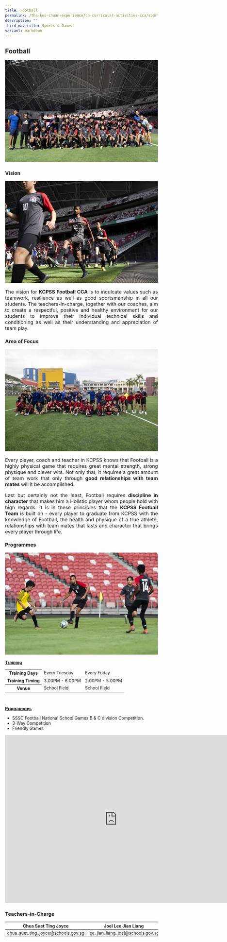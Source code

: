 ```yaml
---
title: Football
permalink: /the-kuo-chuan-experience/co-curricular-activities-cca/sports-n-games/football/
description: ""
third_nav_title: Sports & Games
variant: markdown
---
```

## Football

![mainphoto](/images/The%20Kuo%20Chuan%20Experience/CCA/Football/main%20banner%20photo.jpg)

### Vision

![](/images/The%20Kuo%20Chuan%20Experience/CCA/Football/vision%20photo.jpg)
<p style="text-align: justify;font-size:16px;">The vision for&nbsp;<b>KCPSS Football CCA</b>&nbsp;is to inculcate values such as teamwork, resilience as well as good sportsmanship in all our students. The teachers-in-charge, together with our coaches, aim to create a respectful, positive and healthy environment for our students to improve their individual technical skills and conditioning as well as their understanding and appreciation of team play.</p>

### Area of Focus

![](/images/The%20Kuo%20Chuan%20Experience/CCA/Football/area%20of%20focus%20photo.jpg)

<p style="text-align: justify;font-size:16px;">Every player, coach and teacher in KCPSS knows that Football is a highly physical game that requires great mental strength, strong physique and clever wits. Not only that, it requires a great amount of team work that only through&nbsp;<b>good relationships with team mates</b>&nbsp;will it be accomplished.&nbsp;</p>

<p style="text-align: justify;font-size:16px;">Last but certainly not the least, Football requires&nbsp;<b>discipline in character</b>&nbsp;that makes him a Holistic player whom people hold with high regards. It is in these principles that the&nbsp;<b>KCPSS Football Team</b>&nbsp;is built on - every player to graduate from KCPSS with the knowledge of Football, the health and physique of a true athlete, relationships with team mates that lasts and character that brings every player through life.</p>


### Programmes

![](/images/The%20Kuo%20Chuan%20Experience/CCA/Football/programmes%20photo.jpg)

**<u>Training</u>**

<table>
<thead>
  <tr>
    <th>Training Days</th>
    <td>Every Tuesday</td>
    <td>Every Friday</td>
  </tr>
</thead>
<tbody>
  <tr>
    <th>Training Timing</th>
    <td>3.00PM - 6.00PM</td>
    <td>2.00PM - 5.00PM</td>
  </tr>
  <tr>
    <th>Venue</th>
    <td>School Field</td>
    <td>School Field</td>
  </tr>
</tbody>
</table>

<br>

**<u>Programmes</u>**

* SSSC Football National School Games B &amp; C division Competition.  
* 3-Way Competition  
* Friendly Games

<iframe width="737" height="553" src="https://www.youtube.com/embed/f8WM-DxnsVw" title="KCP Football" frameborder="0" allow="accelerometer; autoplay; clipboard-write; encrypted-media; gyroscope; picture-in-picture; web-share" allowfullscreen=""></iframe>

### Teachers-in-Charge

|Chua Suet Ting Joyce  | Joel Lee Jian Liang |
| -------- | -------- |
|<a href="mailto:chua_suet_ting_joyce@schools.gov.sg">chua_suet_ting_joyce@schools.gov.sg </a>|<a href="mailto:lee_jian_liang_joel@schools.gov.sg">lee_jian_liang_joel@schools.gov.sg</a>|
